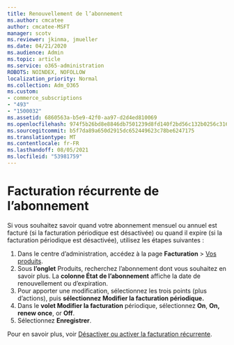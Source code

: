 ```yaml
---
title: Renouvellement de l’abonnement
ms.author: cmcatee
author: cmcatee-MSFT
manager: scotv
ms.reviewer: jkinma, jmueller
ms.date: 04/21/2020
ms.audience: Admin
ms.topic: article
ms.service: o365-administration
ROBOTS: NOINDEX, NOFOLLOW
localization_priority: Normal
ms.collection: Adm_O365
ms.custom:
- commerce_subscriptions
- "493"
- "1500032"
ms.assetid: 6860563a-b5e9-42f0-aa97-d2d4ed810069
ms.openlocfilehash: 974f5b26bd8e8846db7501239d8fd140f2bd56c132b0256c3166dbf2c2c8b138
ms.sourcegitcommit: b5f7da89a650d2915dc652449623c78be6247175
ms.translationtype: MT
ms.contentlocale: fr-FR
ms.lasthandoff: 08/05/2021
ms.locfileid: "53981759"
---
```

# <a name="subscription-recurring-billing"></a>Facturation récurrente de l’abonnement

Si vous souhaitez savoir quand votre abonnement mensuel  ou annuel est facturé (si la  facturation périodique est désactivée) ou quand il expire (si la facturation périodique est désactivée), utilisez les étapes suivantes :
  
1. Dans le centre d’administration, accédez à la page **Facturation** \> [Vos produits](https://go.microsoft.com/fwlink/p/?linkid=842054).
2. Sous **l’onglet** Produits, recherchez l’abonnement dont vous souhaitez en savoir plus. La **colonne État de l’abonnement** affiche la date de renouvellement ou d’expiration.
3. Pour apporter une modification, sélectionnez les trois points (plus d’actions), puis **sélectionnez Modifier la facturation périodique.**
4. Dans le **volet Modifier la facturation** périodique, sélectionnez **On**, **On, renew once**, or **Off**.
5. Sélectionnez **Enregistrer**.

Pour en savoir plus, voir [Désactiver ou activer la facturation récurrente](/microsoft-365/commerce/subscriptions/renew-your-subscription).